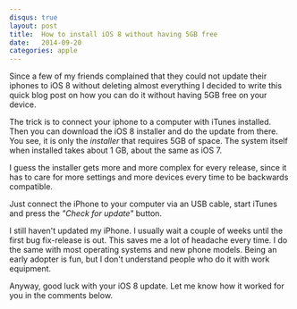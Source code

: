 ```yaml
---
disqus: true
layout: post
title:  How to install iOS 8 without having 5GB free
date:   2014-09-20
categories: apple
---
```


Since a few of my friends complained that they could not update their iphones
to iOS 8 without deleting almost everything I decided to write this quick blog
post on how you can do it without having 5GB free on your device.

The trick is to connect your iphone to a computer with iTunes installed. Then
you can download the iOS 8 installer and do the update from there. You see,
it is only the _installer_ that requires 5GB of space. The system itself when
installed takes about 1 GB, about the same as iOS 7.

I guess the installer gets more and more complex for every release, since it has
to care for more settings and more devices every time to be backwards compatible.

Just connect the iPhone to your computer via an USB cable, start iTunes and
press the _"Check for update"_ button.

I still haven't updated my iPhone. I usually wait a couple of weeks until the
first bug fix-release is out. This saves me a lot of headache every time. I do
the same with most operating systems and new phone models. Being an early adopter
is fun, but I don't understand people who do it with work equipment.

Anyway, good luck with your iOS 8 update. Let me know how it worked for you in
the comments below.
